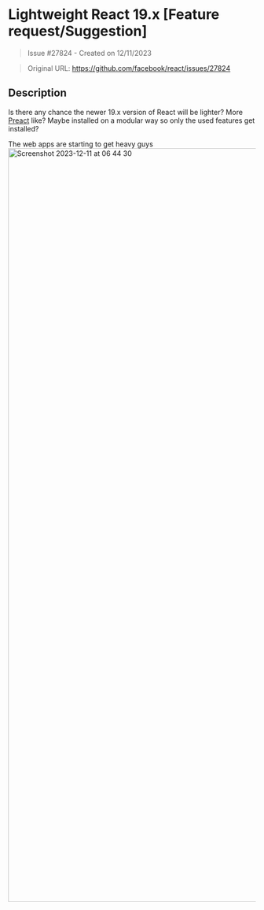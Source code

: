 # Lightweight React 19.x [Feature request/Suggestion]

> Issue #27824 - Created on 12/11/2023

> Original URL: https://github.com/facebook/react/issues/27824

## Description

Is there any chance the newer 19.x version of React will be lighter? More [Preact](https://preactjs.com/) like?
Maybe installed on a modular way so only the used features get installed?

The web apps are starting to get heavy guys
<img width="1532" alt="Screenshot 2023-12-11 at 06 44 30" src="https://github.com/facebook/react/assets/8544110/5b91ff4d-05a6-44aa-94ed-993ad1b262a7">

